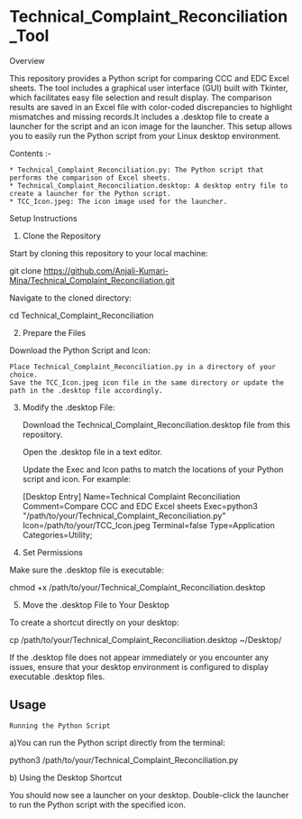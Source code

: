 # Technical_Complaint_Reconciliation_Tool

Overview

This repository provides a Python script for comparing CCC and EDC Excel sheets. The tool includes a graphical user interface (GUI) built with Tkinter, which facilitates easy file selection and result display. The comparison results are saved in an Excel file with color-coded discrepancies to highlight mismatches and missing records.It includes a .desktop file to create a launcher for the script and an icon image for the launcher. This setup allows you to easily run the Python script from your Linux desktop environment.

Contents :-

    * Technical_Complaint_Reconciliation.py: The Python script that performs the comparison of Excel sheets.
    * Technical_Complaint_Reconciliation.desktop: A desktop entry file to create a launcher for the Python script.
    * TCC_Icon.jpeg: The icon image used for the launcher.

Setup Instructions
1. Clone the Repository

Start by cloning this repository to your local machine:

git clone https://github.com/Anjali-Kumari-Mina/Technical_Complaint_Reconciliation.git

Navigate to the cloned directory:

cd Technical_Complaint_Reconciliation

2. Prepare the Files

Download the Python Script and Icon:

    Place Technical_Complaint_Reconciliation.py in a directory of your choice.
    Save the TCC_Icon.jpeg icon file in the same directory or update the path in the .desktop file accordingly.

3. Modify the .desktop File:

    Download the Technical_Complaint_Reconciliation.desktop file from this repository.

    Open the .desktop file in a text editor.

    Update the Exec and Icon paths to match the locations of your Python script and icon. For example:

    [Desktop Entry]
    Name=Technical Complaint Reconciliation
    Comment=Compare CCC and EDC Excel sheets
    Exec=python3 "/path/to/your/Technical_Complaint_Reconciliation.py"
    Icon=/path/to/your/TCC_Icon.jpeg
    Terminal=false
    Type=Application
    Categories=Utility;

4. Set Permissions

Make sure the .desktop file is executable:

chmod +x /path/to/your/Technical_Complaint_Reconciliation.desktop

5. Move the .desktop File to Your Desktop

To create a shortcut directly on your desktop:

cp /path/to/your/Technical_Complaint_Reconciliation.desktop ~/Desktop/

If the .desktop file does not appear immediately or you encounter any issues, ensure that your desktop environment is configured to display executable .desktop files.


## Usage

    Running the Python Script

a)You can run the Python script directly from the terminal:

python3 /path/to/your/Technical_Complaint_Reconciliation.py

b) Using the Desktop Shortcut

You should now see a launcher on your desktop. Double-click the launcher to run the Python script with the specified icon.
